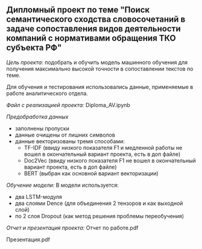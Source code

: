 ## Дипломный проект по теме "Поиск семантического сходства словосочетаний в задаче сопоставления видов деятельности компаний с нормативами обращения ТКО субъекта РФ"

*Цель проекта*: подобрать и обучить модель машинного обучения для получения максимально высокой точности в сопоставлении текстов по теме.

Для обучения и тестирования использовались данные, применяемые в работе аналитического отдела.

*Файл с реализацией проекта:*
Diploma_AV.ipynb

*Предобработка данных*
- заполнены пропуски
- данные очищены от лишних символов
- данные векторизованы тремя способами:
    - TF-IDF (ввиду низкого показателя F1 и медленной работы не вошел в окончательный вариант проекта, есть в доп файле)
    - Doc2Vec (ввиду низкого показателя F1 не вошел в окончательный вариант проекта, есть в доп файле)
    - BERT (выбран как основной вариант векторизации)

*Обучение модели:*
В модели используется:
- два LSTM-модуля
- два слоями Dence (для объединения 2 тензоров и как выходной слой)
- по 2 слоя Dropout (как метод решения проблемы переобучения)

*Отчет и презентация проекта:*
Отчет по работе.pdf  

Презентация.pdf  

